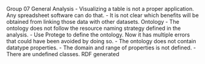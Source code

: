 Group 07
    General
    Analysis
        - Visualizing a table is not a proper application. Any spreadsheet software can do that.
        - It is not clear which benefits will be obtained from linking those data with other datasets.
    Ontology
        - The ontology does not follow the resource naming strategy defined in the analysis.
        - Use Protege to define the ontology. Now it has multiple errors that could have been avoided by doing so.
        - The ontology does not contain datatype properties.
        - The domain and range of properties is not defined.
        - There are undefined classes.
    RDF generated
